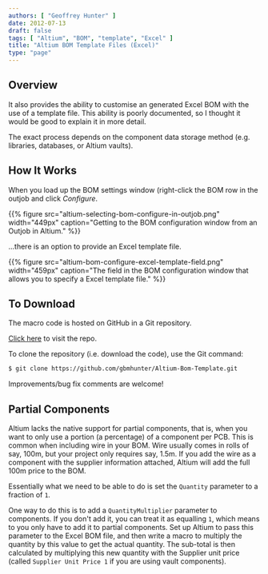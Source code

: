 ```yaml
---
authors: [ "Geoffrey Hunter" ]
date: 2012-07-13
draft: false
tags: [ "Altium", "BOM", "template", "Excel" ]
title: "Altium BOM Template Files (Excel)"
type: "page"
---
```


## Overview

It also provides the ability to customise an generated Excel BOM with the use of a template file. This ability is poorly documented, so I thought it would be good to explain it in more detail.

The exact process depends on the component data storage method (e.g. libraries, databases, or Altium vaults).

## How It Works

When you load up the BOM settings window (right-click the BOM row in the outjob and click _Configure_.

{{% figure src="altium-selecting-bom-configure-in-outjob.png" width="449px" caption="Getting to the BOM configuration window from an Outjob in Altium."  %}}

...there is an option to provide an Excel template file.

{{% figure src="altium-bom-configure-excel-template-field.png" width="459px" caption="The field in the BOM configuration window that allows you to specify a Excel template file."  %}}

## To Download

The macro code is hosted on GitHub in a Git repository.

[Click here](https://github.com/gbmhunter/Altium-Bom-Template) to visit the repo.

To clone the repository (i.e. download the code), use the Git command:

```sh
$ git clone https://github.com/gbmhunter/Altium-Bom-Template.git
```

Improvements/bug fix comments are welcome!

## Partial Components

Altium lacks the native support for partial components, that is, when you want to only use a portion (a percentage) of a component per PCB. This is common when including wire in your BOM. Wire usually comes in rolls of say, 100m, but your project only requires say, 1.5m. If you add the wire as a component with the supplier information attached, Altium will add the full 100m price to the BOM.

Essentially what we need to be able to do is set the `Quantity` parameter to a fraction of `1`.

One way to do this is to add a `QuantityMultiplier` parameter to components. If you don't add it, you can treat it as equalling `1`, which means to you only have to add it to partial components. Set up Altium to pass this parameter to the Excel BOM file, and then write a macro to multiply the quantity by this value to get the actual quantity. The sub-total is then calculated by multiplying this new quantity with the Supplier unit price (called `Supplier Unit Price 1` if you are using vault components).

